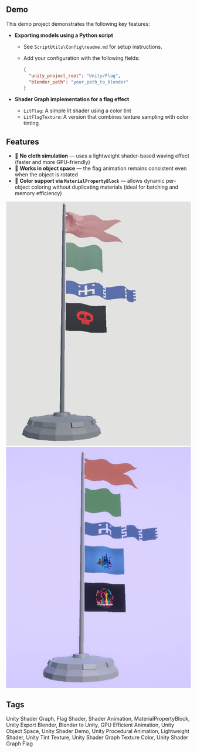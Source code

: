 ## Demo

This demo project demonstrates the following key features:

* **Exporting models using a Python script**

  * See `ScriptUtils\Config\readme.md` for setup instructions.
  * Add your configuration with the following fields:

    ```json
    {
      "unity_project_root": "Unity/Flag",
      "blender_path": "your_path_to_blender"
    }
    ```

* **Shader Graph implementation for a flag effect**

  * `LitFlag`: A simple lit shader using a color tint
  * `LitFlagTexture`: A version that combines texture sampling with color tinting


## Features

* 🚩 **No cloth simulation** — uses a lightweight shader-based waving effect (faster and more GPU-friendly)
* 🧭 **Works in object space** — the flag animation remains consistent even when the object is rotated
* 🎨 **Color support via `MaterialPropertyBlock`** — allows dynamic per-object coloring without duplicating materials (ideal for batching and memory efficiency)


![Flag Animation](doc-assets/Animation.gif)
![Screenshot](doc-assets/Screenshot_1.jpg)


## Tags

Unity Shader Graph, Flag Shader, Shader Animation, MaterialPropertyBlock, Unity Export Blender, Blender to Unity, GPU Efficient Animation, Unity Object Space, Unity Shader Demo, Unity Procedural Animation, Lightweight Shader, Unity Tint Texture, Unity Shader Graph Texture Color, Unity Shader Graph Flag